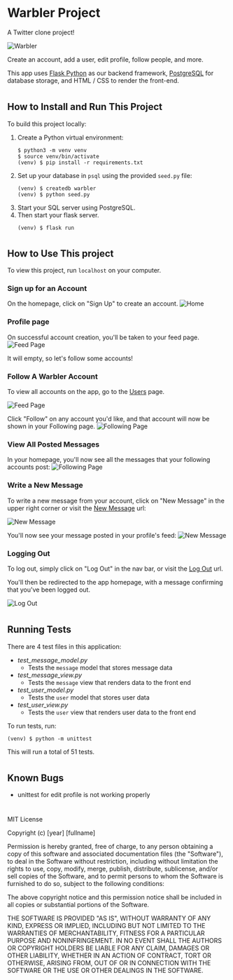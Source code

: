 # Warbler Project

A Twitter clone project!

![Warbler](./static/images/warbler.png)

Create an account, add a user, edit profile, follow people, and more.

This app uses [Flask Python](https://flask.palletsprojects.com/) as our backend framework, [PostgreSQL](https://www.postgresql.org/) for database storage, and HTML / CSS to render the front-end.

#

## How to Install and Run This Project

To build this project locally:

1. Create a Python virtual environment:
    ```console
    $ python3 -m venv venv
    $ source venv/bin/activate
    (venv) $ pip install -r requirements.txt
    ```
2. Set up your database in `psql` using the provided `seed.py` file:
    ```console
    (venv) $ createdb warbler
    (venv) $ python seed.py
    ```
3. Start your SQL server using PostgreSQL.
4. Then start your flask server.
    ```console
    (venv) $ flask run
    ```

#

## How to Use This project

To view this project, run `localhost` on your computer.

### Sign up for an Account

On the homepage, click on "Sign Up" to create an account.
![Home](./static/images/homepage.png)

### Profile page

On successful account creation, you'll be taken to your feed page.
![Feed Page](./static/images/feed_page.png)

It will empty, so let's follow some accounts!

### Follow A Warbler Account

To view all accounts on the app, go to the [Users](https://localhost:5000/users) page.

![Feed Page](./static/images/all_users.png)

Click "Follow" on any account you'd like, and that account will now be shown in your Following page.
![Following Page](./static/images/following_page.png)

### View All Posted Messages

In your homepage, you'll now see all the messages that your following accounts post:
![Following Page](./static/images/feed.png)

### Write a New Message

To write a new message from your account, click on "New Message" in the upper right corner or visit the [New Message](http://localhost:5000/messages/new) url:

![New Message](./static/images/new_message.png)

You'll now see your message posted in your profile's feed:
![New Message](./static/images/new_message_page.png)

### Logging Out

To log out, simply click on "Log Out" in the nav bar, or visit the [Log Out](https://localhost:5000/logout) url.

You'll then be redirected to the app homepage, with a message confirming that you've been logged out.

![Log Out](./static/images/logout.png)

#

## Running Tests

There are 4 test files in this application:

-   _test_message_model.py_
    -   Tests the `message` model that stores message data
-   _test_message_view.py_
    -   Tests the `message` view that renders data to the front end
-   _test_user_model.py_
    -   Tests the `user` model that stores user data
-   _test_user_view.py_
    -   Tests the `user` view that renders user data to the front end

To run tests, run:

```console
(venv) $ python -m unittest
```

This will run a total of 51 tests.

#

## Known Bugs

-   unittest for edit profile is not working properly

#

MIT License

Copyright (c) [year] [fullname]

Permission is hereby granted, free of charge, to any person obtaining a copy
of this software and associated documentation files (the "Software"), to deal
in the Software without restriction, including without limitation the rights
to use, copy, modify, merge, publish, distribute, sublicense, and/or sell
copies of the Software, and to permit persons to whom the Software is
furnished to do so, subject to the following conditions:

The above copyright notice and this permission notice shall be included in all
copies or substantial portions of the Software.

THE SOFTWARE IS PROVIDED "AS IS", WITHOUT WARRANTY OF ANY KIND, EXPRESS OR
IMPLIED, INCLUDING BUT NOT LIMITED TO THE WARRANTIES OF MERCHANTABILITY,
FITNESS FOR A PARTICULAR PURPOSE AND NONINFRINGEMENT. IN NO EVENT SHALL THE
AUTHORS OR COPYRIGHT HOLDERS BE LIABLE FOR ANY CLAIM, DAMAGES OR OTHER
LIABILITY, WHETHER IN AN ACTION OF CONTRACT, TORT OR OTHERWISE, ARISING FROM,
OUT OF OR IN CONNECTION WITH THE SOFTWARE OR THE USE OR OTHER DEALINGS IN THE
SOFTWARE.
